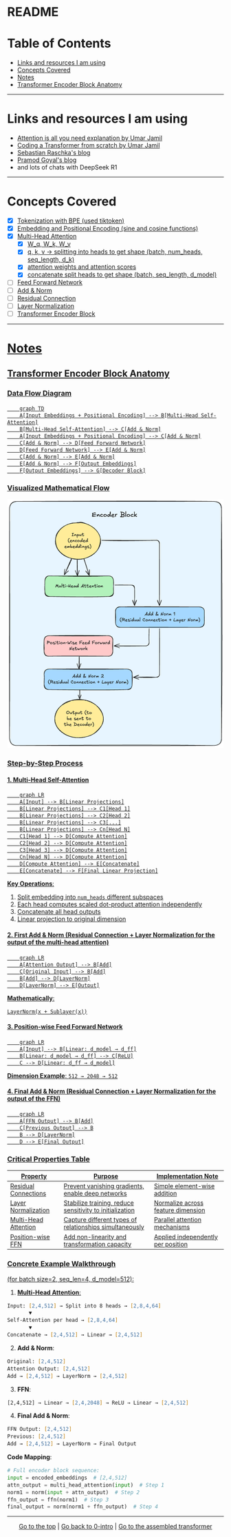 # README

# Table of Contents

- [Links and resources I am using](#links-and-resources-i-am-using)
- [Concepts Covered](#concepts-covered)
- [Notes](#notes)
- [Transformer Encoder Block Anatomy](#transformer-encoder-block-anatomy)

---

# Links and resources I am using <a href ='#links-and-resources-i-am-using'>

- [Attention is all you need explanation by Umar Jamil](https://www.youtube.com/watch?v=bCz4OMemCcA&t=1500s)
- [Coding a Transformer from scratch by Umar Jamil](https://www.youtube.com/watch?v=ISNdQcPhsts)
- [Sebastian Raschka's blog](https://magazine.sebastianraschka.com/p/understanding-and-coding-self-attention)
- [Pramod Goyal's blog](https://goyalpramod.github.io/blogs/Transformers_laid_out/)
- and lots of chats with DeepSeek R1

---

# Concepts Covered <a href ='#concepts-covered'>

- [x] Tokenization with BPE (used tiktoken)
- [x] Embedding and Positional Encoding (sine and cosine functions)
- [x] Multi-Head Attention
    - [x] W_q, W_k, W_v
    - [x] q, k, v -> splitting into heads to get shape (batch, num_heads, seq_length, d_k)
    - [x] attention weights and attention scores
    - [x] concatenate split heads to get shape (batch, seq_length, d_model)
- [ ] Feed Forward Network
- [ ] Add & Norm
- [ ] Residual Connection
- [ ] Layer Normalization
- [ ] Transformer Encoder Block

---

# Notes <a href ='#notes'>

## Transformer Encoder Block Anatomy <a href ='#transformer-encoder-block-anatomy'>

### Data Flow Diagram

```mermaid
    graph TD
    A[Input Embeddings + Positional Encoding] --> B[Multi-Head Self-Attention]
    B[Multi-Head Self-Attention] --> C[Add & Norm]
    A[Input Embeddings + Positional Encoding] --> C[Add & Norm]
    C[Add & Norm] --> D[Feed Forward Network]
    D[Feed Forward Network] --> E[Add & Norm]
    C[Add & Norm] --> E[Add & Norm]
    E[Add & Norm] --> F[Output Embeddings]
    F[Output Embeddings] --> G[Decoder Block]
```

### Visualized Mathematical Flow

<img src="../assets/encoder-flow-diagram.png" alt="Transformer Encoder Block" width="600">

### Step-by-Step Process

#### 1. Multi-Head Self-Attention

```mermaid
    graph LR
    A[Input] --> B[Linear Projections]
    B[Linear Projections] --> C1[Head 1]
    B[Linear Projections] --> C2[Head 2]
    B[Linear Projections] --> C3[...]
    B[Linear Projections] --> Cn[Head N]
    C1[Head 1] --> D[Compute Attention]
    C2[Head 2] --> D[Compute Attention]
    C3[Head 3] --> D[Compute Attention]
    Cn[Head N] --> D[Compute Attention]
    D[Compute Attention] --> E[Concatenate]
    E[Concatenate] --> F[Final Linear Projection]
```

**Key Operations**:

1. Split embedding into `num_heads` different subspaces
2. Each head computes scaled dot-product attention independently
3. Concatenate all head outputs
4. Linear projection to original dimension

#### 2. First Add & Norm (Residual Connection + Layer Normalization for the output of the multi-head attention)

```mermaid
    graph LR
    A[Attention Output] --> B[Add]
    C[Original Input] --> B[Add]
    B[Add] --> D[LayerNorm]
    D[LayerNorm] --> E[Output]
```

**Mathematically**:

```
LayerNorm(x + Sublayer(x))
```

#### 3. Position-wise Feed Forward Network

```mermaid
    graph LR
    A[Input] --> B[Linear: d_model → d_ff]
    B[Linear: d_model → d_ff] --> C[ReLU]
    C --> D[Linear: d_ff → d_model]
```

**Dimension Example**:
`512 → 2048 → 512`

#### 4. Final Add & Norm (Residual Connection + Layer Normalization for the output of the FFN)

```mermaid
    graph LR
    A[FFN Output] --> B[Add]
    C[Previous Output] --> B
    B --> D[LayerNorm]
    D --> E[Final Output]
```

### Critical Properties Table

| Property             | Purpose                                                  | Implementation Note                |
| -------------------- | -------------------------------------------------------- | ---------------------------------- |
| Residual Connections | Prevent vanishing gradients, enable deep networks        | Simple element-wise addition       |
| Layer Normalization  | Stabilize training, reduce sensitivity to initialization | Normalize across feature dimension |
| Multi-Head Attention | Capture different types of relationships simultaneously  | Parallel attention mechanisms      |
| Position-wise FFN    | Add non-linearity and transformation capacity            | Applied independently per position |

### Concrete Example Walkthrough

(for batch size=2, seq_len=4, d_model=512):

1. **Multi-Head Attention**:

```zsh
Input: [2,4,512] → Split into 8 heads → [2,8,4,64]
       ▼
Self-Attention per head → [2,8,4,64]
       ▼
Concatenate → [2,4,512] → Linear → [2,4,512]
```

2. **Add & Norm**:

```zsh
Original: [2,4,512]
Attention Output: [2,4,512]
Add → [2,4,512] → LayerNorm → [2,4,512]
```

3. **FFN**:

```zsh
[2,4,512] → Linear → [2,4,2048] → ReLU → Linear → [2,4,512]
```

4. **Final Add & Norm**:

```zsh
FFN Output: [2,4,512]
Previous: [2,4,512]
Add → [2,4,512] → LayerNorm → Final Output
```

**Code Mapping**:

```python
# Full encoder block sequence:
input = encoded_embeddings  # [2,4,512]
attn_output = multi_head_attention(input)  # Step 1
norm1 = norm(input + attn_output)  # Step 2
ffn_output = ffn(norm1)  # Step 3
final_output = norm(norm1 + ffn_output)  # Step 4
```

---

<p align="center">
    <a href="#table-of-contents">Go to the top</a> | <a href="../0-intro/README.md">Go back to 0-intro</a> | <a href="../transformer/README.md">Go to the assembled transformer</a>
</p>
